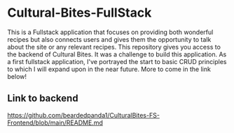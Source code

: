 # Cultural-Bites-FullStack
This is a Fullstack application that focuses on providing both wonderful recipes but also connects users and gives them the opportunity to talk about the site or any relevant recipes. This repository gives you access to the backend of Cultural Bites. It was a challenge to build this application. As a first fullstack application, I've portrayed the start to basic CRUD principles to which I will expand upon in the near future. More to come in the link below!

## Link to backend
https://github.com/beardedpanda1/CulturalBites-FS-Frontend/blob/main/README.md
